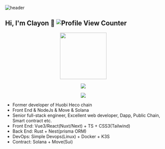 ![header](https://capsule-render.vercel.app/api?type=wave&color=gradient&customColorList=6&height=260&section=header&text=BTCLTC&fontSize=70&animation=fadeIn&fontAlignY=38)

## Hi, I'm Clayon :wave: ![Profile View Counter](https://komarev.com/ghpvc/?username=BTCLTC)

<div align="center">
  <p>
    <img height="150px" src="https://github-readme-stats.vercel.app/api/top-langs/?username=BTCLTC&layout=compact&theme=chartreuse-dark&count_private=true" />
  </p>
  
  <p>
    <img src="https://github-profile-trophy.vercel.app/?username=BTCLTC&theme=algolia&row=1&column=4&margin-w=5" />
  </p>
  
  <p>
    <img align="center" src="https://github-readme-stats.vercel.app/api?username=BTCLTC&count_private=true&theme=highcontrast&show_icons=true" />
  </p>
</div>

- Former developer of Huobi Heco chain
- Front End & NodeJs & Move & Solana
- Senior full-stack engineer, Excellent web developer, Dapp, Public Chain, Smart contract etc.
- Front End: Vue3/React(Nuxt/Next) + TS + CSS3(Tailwind)
- Back End: Rust + Nest(prisma ORM)
- DevOps: Simple Devops(Linux) + Docker + K3S
- Contract: Solana + Move(Sui)
